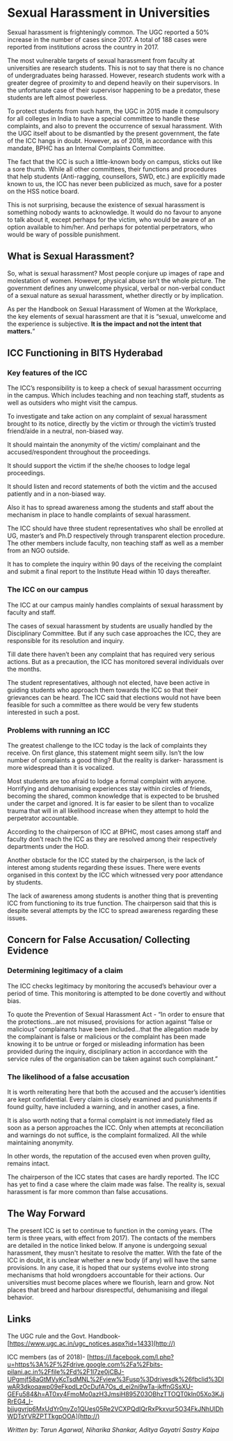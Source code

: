 <!-- TITLE: Sexual Harassment on Campus -->
<!-- SUBTITLE: The working of the ICC on Campus -->

# Sexual Harassment in Universities

Sexual harassment is frighteningly common. The UGC reported a 50% increase in the number of cases since 2017. A total of 188 cases were reported from institutions across the country in 2017. 

The most vulnerable targets of sexual harassment from faculty at universities are research students. This is not to say that there is no chance of undergraduates being harassed. However, research students work with a greater degree of proximity to and depend heavily on their supervisors. In the unfortunate case of their supervisor happening to be a predator, these students are left almost powerless. 

To protect students from such harm, the UGC in 2015 made it compulsory for all colleges in India to have a special committee to handle these complaints, and also to prevent the occurrence of sexual harassment. With the UGC itself about to be dismantled by the present government, the fate of the ICC hangs in doubt. However, as of 2018, in accordance with this mandate, BPHC has an Internal Complaints Committee.

The fact that the ICC is such a little-known body on campus, sticks out like a sore thumb. While all other committees, their functions and procedures that help students (Anti-ragging, counsellors, SWD, etc.) are explicitly made known to us, the ICC has never been publicized as much, save for a poster on the HSS notice board.  

This is not surprising, because the existence of sexual harassment is something nobody wants to acknowledge. It would do no favour to anyone to talk about it, except perhaps for the victim, who would be aware of an option available to him/her. And perhaps for potential perpetrators, who would be wary of possible punishment.  

## What is Sexual Harassment?
So, what is sexual harassment? Most people conjure up images of rape and molestation of women. However, physical abuse isn’t the whole picture. The government defines any unwelcome physical, verbal or non-verbal conduct of a sexual nature as sexual harassment, whether directly or by implication. 

As per the Handbook on Sexual Harassment of Women at the Workplace, the key elements of sexual harassment are that it is “sexual, unwelcome and the experience is subjective. **It is the impact and not the intent that matters.**”


## ICC Functioning in BITS Hyderabad
### Key features of the ICC
The ICC’s responsibility is to keep a check of sexual harassment occurring in the campus. Which includes teaching and non teaching staff, students as well as outsiders who might visit the campus.

To investigate and take action on any complaint of sexual harassment brought to its notice, directly by the victim or through the victim’s trusted friend/aide in a neutral, non-biased way.

It should maintain the anonymity of the victim/ complainant and the accused/respondent throughout the proceedings.

It should support the victim if the she/he chooses to lodge legal proceedings.

It should listen and record statements of both the victim and the accused patiently and in a non-biased way.

Also it has to spread awareness among the students and staff about the mechanism in place to handle complaints of sexual harassment.

The ICC should have three student representatives who shall be enrolled  at UG, master’s and Ph.D respectively through transparent election procedure. The other members include faculty, non teaching staff as well as a member from an NGO outside.   

It has to complete the inquiry within 90 days of the receiving the complaint and submit a final report to the Institute Head within 10 days thereafter.

### The ICC on our campus
The ICC at our campus mainly handles complaints of sexual harassment by faculty and staff.

The cases of sexual harassment by students are usually handled by the Disciplinary Committee. But if any such case approaches the ICC, they are responsible for its resolution and inquiry.

Till date there haven’t been any complaint that has required very serious actions. But as a precaution, the ICC has monitored several individuals over the months.

The student representatives, although not elected, have been active in guiding students who approach them towards the ICC so that their grievances can be heard. 
The ICC said that elections would not have been feasible for such a committee as there would be very few students interested in such a post.

### Problems with running an ICC
The greatest challenge to the ICC today is the lack of complaints they receive. On first glance, this statement might seem silly. Isn’t the low number of complaints a good thing? But the reality is darker- harassment is more widespread than it is vocalized.

Most students are too afraid to lodge a formal complaint with anyone. Horrifying and dehumanising experiences stay within circles of friends, becoming the shared, common knowledge that is expected to be brushed under the carpet and ignored. It is far easier to be silent than to vocalize trauma that will in all likelihood increase when they attempt to hold the perpetrator accountable.

According to the chairperson of ICC at BPHC, most cases among staff and faculty don’t reach the ICC as they are resolved among their respectively departments under the HoD.

Another obstacle for the ICC stated by the chairperson, is the lack of interest among students regarding these issues. There were events organised in this context by the ICC which witnessed very poor attendance by students.

The lack of awareness among students is another thing that is preventing ICC from functioning to its true function. The chairperson said that this is despite several attempts by the ICC to spread awareness regarding these issues.   

## Concern for False Accusation/ Collecting Evidence
### Determining legitimacy of a claim
The ICC checks legitimacy by monitoring the accused’s behaviour over a period of time. This monitoring is attempted to be done covertly and without bias. 

To quote the Prevention of Sexual Harassment Act  - 
“In order to ensure that the protections...are not misused, provisions for action against “false or malicious” complainants have been included...that the allegation made by the complainant is false or malicious or the complaint has been made knowing it to be untrue or forged or misleading information has been provided during the inquiry, disciplinary action in accordance with the service rules of the organisation can be taken against such complainant.”

### The likelihood of a false accusation
It is worth reiterating here that both the accused and the accuser’s identities are kept confidential. Every claim is closely examined and punishments if found guilty, have included a warning, and in another cases, a fine. 

It is also worth noting that a formal complaint is not immediately filed as soon as a person approaches the ICC. Only when attempts at reconciliation and warnings do not suffice, is the complaint formalized. All the while maintaining anonymity.

In other words, the reputation of the accused even when proven guilty, remains intact. 

The chairperson of the ICC states that cases are hardly reported. The ICC has yet to find a case where the claim made was false.
The reality is, sexual harassment is far more common than false accusations. 

## The Way Forward
The present ICC is set to continue to function in the coming years. (The term is three years, with effect from 2017). The contacts of the members are detailed in the notice linked below. If anyone is undergoing sexual harassment, they musn't hesitate to resolve the matter. 
With the fate of the ICC in doubt, it is unclear whether a new body (if any) will have the same provisions. In any case, it is hoped that our systems evolve into strong mechanisms that hold wrongdoers accountable for their actions. Our universities must become places where we flourish, learn and grow. Not places that breed and harbour disrespectful, dehumanising and illegal behavior. 

## Links
The UGC rule and the Govt. Handbook- 
[https://www.ugc.ac.in/ugc_notices.aspx?id=1433](http://)

ICC members (as of 2018)-
[https://l.facebook.com/l.php?u=https%3A%2F%2Fdrive.google.com%2Fa%2Fbits-pilani.ac.in%2Ffile%2Fd%2F1l7ze0jCBJ-UPgmjf58aGtMVyKcTsdMNL%2Fview%3Fusp%3Ddrivesdk%26fbclid%3DIwAR3dkoqawp09eFkpdLzOcDufA7Os_d_ei2ni9wTa-jkffnGSsXU-GEFu584&h=AT0xy4FmoMo0azH3JmsiH895Z03OBhzTTOQT0kIn05Xo3KJjRrEG4_I-bjjugvrjp6MxUdYr0nyZo1QUes05Re2VCXPQdIQrRxPkxvur5O34FkJNhUlDhWDTsYVRZPTTkgpOOA](http://)

*Written by: Tarun Agarwal, Niharika Shankar, Aditya Gayatri Sastry Kaipa*